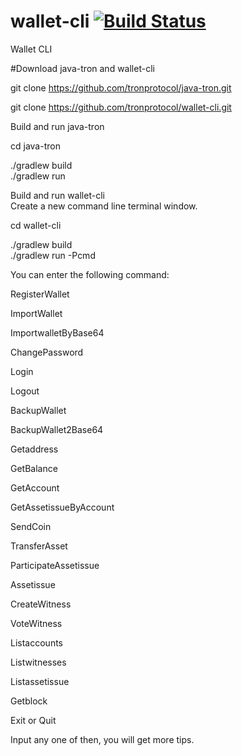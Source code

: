 # wallet-cli [![Build Status](https://travis-ci.org/tronprotocol/wallet-cli.svg?branch=master)](https://travis-ci.org/tronprotocol/wallet-cli)
Wallet CLI


#Download java-tron and wallet-cli

git clone https://github.com/tronprotocol/java-tron.git

git clone https://github.com/tronprotocol/wallet-cli.git


Build and run java-tron

cd java-tron

./gradlew build      
./gradlew run
 

Build and run wallet-cli  
Create a new command line terminal window.

cd wallet-cli

./gradlew build      
./gradlew run -Pcmd
 
You can enter the following command: 

RegisterWallet

ImportWallet

ImportwalletByBase64

ChangePassword

Login

Logout

BackupWallet

BackupWallet2Base64

Getaddress

GetBalance

GetAccount

GetAssetissueByAccount

SendCoin

TransferAsset

ParticipateAssetissue

Assetissue

CreateWitness

VoteWitness

Listaccounts

Listwitnesses

Listassetissue

Getblock

Exit or Quit

Input any one of then, you will get more tips.
